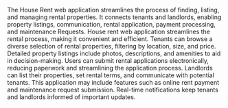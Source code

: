 The House Rent web application streamlines the process of finding, listing, and managing rental properties.
It connects tenants and landlords, enabling property listings, communication, rental application, payment processing, and maintenance Requests.
House rent web application streamlines the rental process, making it convenient and efficient.
Tenants can browse a diverse selection of rental properties, filtering by location, size, and price. Detailed property listings include photos, descriptions, and amenities to aid in decision-making.
Users can submit rental applications electronically, reducing paperwork and streamlining the application process. Landlords can list their properties, set rental terms, and communicate with potential tenants.
This application may include features such as online rent payment and maintenance request submission. 
Real-time notifications keep tenants and landlords informed of important updates.
